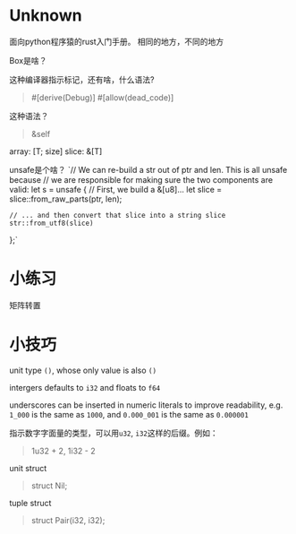 # Unknown

面向python程序猿的rust入门手册。
相同的地方，不同的地方

Box是啥？

这种编译器指示标记，还有啥，什么语法?
> #[derive(Debug)]
> #[allow(dead_code)]

这种语法？
> &self

array: [T; size]
slice: &[T]

unsafe是个啥？
`// We can re-build a str out of ptr and len. This is all unsafe because
// we are responsible for making sure the two components are valid:
let s = unsafe {
    // First, we build a &[u8]...
    let slice = slice::from_raw_parts(ptr, len);

    // ... and then convert that slice into a string slice
    str::from_utf8(slice)
};`


# 小练习

矩阵转置

# 小技巧

unit type `()`, whose only value is also `()`

intergers defaults to `i32` and floats to `f64`

underscores can be inserted in numeric literals to improve readability, e.g. `1_000` is the same as `1000`, and `0.000_001` is the same as `0.000001`

指示数字字面量的类型，可以用`u32`, `i32`这样的后缀。例如：
> 1u32 + 2, 1i32 - 2

unit struct
> struct Nil;

tuple struct
> struct Pair(i32, i32);
